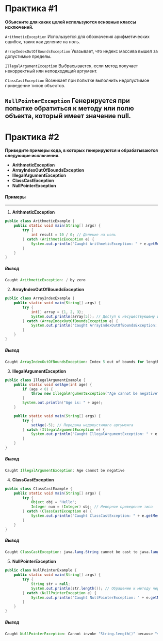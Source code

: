 # Практика #1
**Объясните для каких целей используются основные классы исключений.**

`ArithmeticException`
Используется для обозначения арифметических ошибок, таких как деление на ноль.

`ArrayIndexOutOfBoundsException`
Указывает, что индекс массива вышел за допустимые пределы.

`IllegalArgumentException`
Выбрасывается, если метод получает некорректный или неподходящий аргумент.

`ClassCastException`
Возникает при попытке выполнить недопустимое приведение типов объектов.

`NullPointerException`
Генерируется при попытке обратиться к методу или полю объекта, который имеет значение null.
---

# Практика #2
**Приведите примеры кода, в которых генерируются и обрабатываются следующие исключения.**

- **ArithmeticException**
- **ArrayIndexOutOfBoundsException**
- **IllegalArgumentException**
- **ClassCastException**
- **NullPointerException**
#### Примеры
---
1. **ArithmeticException**
```java
public class ArithmeticExample {
    public static void main(String[] args) {
        try {
            int result = 10 / 0; // Деление на ноль
        } catch (ArithmeticException e) {
            System.out.println("Caught ArithmeticException: " + e.getMessage());
        }
    }
}
```
##### Вывод
```java
Caught ArithmeticException: / by zero
```
2. **ArrayIndexOutOfBoundsException**
```java
public class ArrayIndexExample {
    public static void main(String[] args) {
        try {
            int[] array = {1, 2, 3};
            System.out.println(array[5]); // Доступ к несуществующему индексу
        } catch (ArrayIndexOutOfBoundsException e) {
            System.out.println("Caught ArrayIndexOutOfBoundsException: " + e.getMessage());
        }
    }
}
```
##### Вывод
```java
Caught ArrayIndexOutOfBoundsException: Index 5 out of bounds for length 3
```
3. **IllegalArgumentException**

```java
public class IllegalArgumentExample {
    public static void setAge(int age) {
        if (age < 0) {
            throw new IllegalArgumentException("Age cannot be negative");
        }
        System.out.println("Age is: " + age);
    }

    public static void main(String[] args) {
        try {
            setAge(-5); // Передача недопустимого аргумента
        } catch (IllegalArgumentException e) {
            System.out.println("Caught IllegalArgumentException: " + e.getMessage());
        }
    }
}
```
##### Вывод
```java
Caught IllegalArgumentException: Age cannot be negative
```
4. **ClassCastException**
```java
public class ClassCastExample {
    public static void main(String[] args) {
        try {
            Object obj = "Hello";
            Integer num = (Integer) obj; // Неверное приведение типа
        } catch (ClassCastException e) {
            System.out.println("Caught ClassCastException: " + e.getMessage());
        }
    }
}
```
##### Вывод
```java
Caught ClassCastException: java.lang.String cannot be cast to java.lang.Integer
```
5. **NullPointerException**
```java
public class NullPointerExample {
    public static void main(String[] args) {
        try {
            String str = null;
            System.out.println(str.length()); // Обращение к методу через null
        } catch (NullPointerException e) {
            System.out.println("Caught NullPointerException: " + e.getMessage());
        }
    }
}
```

##### Вывод
```java
Caught NullPointerException: Cannot invoke "String.length()" because "str" is null
```